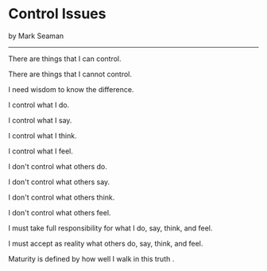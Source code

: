 # Control Issues

by Mark Seaman

---

There are things that I can control.

There are things that I cannot control.

I need wisdom to know the difference.

I control what I do.

I control what I say.

I control what I think.

I control what I feel.

I don't control what others do.

I don't control what others say.

I don't control what others think.

I don't control what others feel.

I must take full responsibility for what I do, say, think, and feel.

I must accept as reality what others do, say, think, and feel.

Maturity is defined by how well I walk in this truth .

